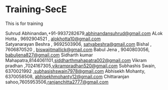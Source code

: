 # Training-SecE
This is for training

Suhrud Abhinandan,+91-9937282679,abhinandansuhrud@gmail.com
ALok Hotta , 9692904521 , alokhotta10@gmail.com<br>
Satyanarayan Beshra , 9692503906, satyabeshra@gmail.com
Bishal , 7606870520 , biswajitmallick@gmail.com
Babul Jena , 9040803056, babuljena827@gmail.com
Sidharth kumar Mahapatra,8144061101,siddharthmahapatra002@gmail.com
Vikram pradhan ,7024167305,vikrampradhan520@gmail.com
Subhashis Swain, 6370021992 ,subhasishswain7978@gmail.com
Abhisekh Mohanty, 6370058508, abhisekhmohanty12@gmail.com
Chittaranjan sahoo,7605953506,ranjanchitta2777@gmail.com

